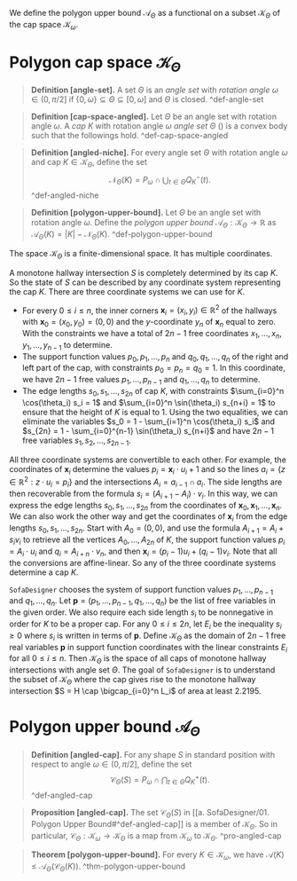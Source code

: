 We define the polygon upper bound $\mathcal{A}_\Theta$ as a functional on a subset $\mathcal{K}_\Theta$ of the cap space $\mathcal{K}_\omega$.

# Polygon cap space $\mathcal{K}_\Theta$

> __Definition [angle-set].__ A set $\Theta$ is an _angle set_ with _rotation angle_ $\omega \in (0, \pi/2]$ if $\left\{ 0, \omega \right\} \subseteq \Theta \subseteq [0, \omega]$ and $\Theta$ is closed. ^def-angle-set

> __Definition [cap-space-angled].__ Let $\Theta$ be an angle set with rotation angle $\omega$. A _cap_ $K$ with rotation angle $\omega$ _angle set_ $\Theta$ () is a convex body such that the followings hold. ^def-cap-space-angled

> __Definition [angled-niche].__ For every angle set $\Theta$ with rotation angle $\omega$ and cap $K \in \mathcal{K}_\Theta$, define the set
$$
\mathcal{N}_\Theta(K) = P_\omega \cap \bigcup_{t \in \Theta} Q_K^-(t).
$$
> ^def-angled-niche

> __Definition [polygon-upper-bound].__ Let $\Theta$ be an angle set with rotation angle $\omega$. Define the _polygon upper bound_ $\mathcal{A}_\Theta : \mathcal{K}_\Theta \to \mathbb{R}$ as $\mathcal{A}_\Theta(K) = |K| - \mathcal{N}_\Theta(K)$.
> ^def-polygon-upper-bound

The space $\mathcal{K}_\Theta$ is a finite-dimensional space. It has multiple coordinates.

A monotone hallway intersection $S$ is completely determined by its cap $K$. So the state of $S$ can be described by any coordinate system representing the cap $K$. There are three coordinate systems we can use for $K$.

- For every $0 \leq i \leq n$, the inner corners $\mathbf{x}_i = (x_i, y_i) \in \mathbb{R}^2$ of the hallways with $\mathbf{x}_0 = (x_0, y_0) = (0, 0)$ and the $y$-coordinate $y_n$ of $\mathbf{x}_n$ equal to zero. With the constraints we have a total of $2n-1$ free coordinates $x_1, \dots, x_n, y_1, \dots, y_{n-1}$ to determine.
- The support function values $p_0, p_1, \dots, p_n$ and $q_0, q_1, \dots, q_n$ of the right and left part of the cap, with constraints $p_0 = p_n = q_0 = 1$. In this coordinate, we have $2n-1$ free values $p_1, \dots, p_{n-1}$ and $q_1, \dots, q_{n}$ to determine.
- The edge lengths $s_0, s_1, \dots, s_{2n}$ of cap $K$, with constraints $\sum_{i=0}^n \cos(\theta_i) s_i = 1$ and $\sum_{i=0}^n \sin(\theta_i) s_{n+i} = 1$ to ensure that the height of $K$ is equal to 1. Using the two equalities, we can eliminate the variables $s_0 = 1 - \sum_{i=1}^n \cos(\theta_i) s_i$ and $s_{2n} = 1 - \sum_{i=0}^{n-1} \sin(\theta_i) s_{n+i}$ and have $2n-1$ free variables $s_1, s_2, \dots, s_{2n-1}$.

All three coordinate systems are convertible to each other. For example, the coordinates of $\mathbf{x}_i$ determine the values $p_i = \mathbf{x}_i \cdot u_i + 1$ and so the lines $a_i = \left\{ z \in \mathbb{R}^2 : z \cdot u_i = p_i \right\}$ and the intersections $A_i = a_{i-1} \cap a_{i}$. The side lengths are then recoverable from the formula $s_i = (A_{i+1} - A_i) \cdot v_i$. In this way, we can express the edge lengths $s_0, s_1, \dots, s_{2n}$ from the coordinates of $\mathbf{x}_0, \mathbf{x}_1, \dots, \mathbf{x}_n$. We can also work the other way and get the coordinates of $\mathbf{x}_i$ from the edge lengths $s_0, s_1, \dots, s_{2n}$. Start with $A_0 = (0, 0)$, and use the formula $A_{i+1} = A_i + s_i v_i$ to retrieve all the vertices $A_0, \dots, A_{2n}$ of $K$, the support function values $p_i = A_i \cdot u_i$ and $q_i = A_{i + n} \cdot v_n$, and then $\mathbf{x}_i = (p_i - 1) u_i + (q_i - 1) v_i$. Note that all the conversions are affine-linear. So any of the three coordinate systems determine a cap $K$. 

`SofaDesigner` chooses the system of support function values $p_1, \dots, p_{n-1}$ and $q_1, \dots, q_{n}$. Let $\mathbf{p} = (p_1, \dots, p_{n-1}, q_1, \dots, q_n)$ be the list of free variables in the given order. We also require each side length $s_i$ to be nonnegative in order for $K$ to be a proper cap. For any $0 \leq i \leq 2n$, let $E_i$ be the inequality $s_i \geq 0$ where $s_i$ is written in terms of $\mathbf{p}$. Define $\mathcal{K}_\Theta$ as the domain of $2n-1$ free real variables $\mathbf{p}$ in support function coordinates with the linear constraints $E_i$ for all $0 \leq i \leq n$. Then $\mathcal{K}_\Theta$ is the space of all caps of monotone hallway intersections with angle set $\Theta$. The goal of `SofaDesigner` is to understand the subset of $\mathcal{K}_\Theta$ where the cap gives rise to the monotone hallway intersection $S = H \cap \bigcap_{i=0}^n L_i$ of area at least $2.2195$.

# Polygon upper bound $\mathcal{A}_\Theta$

> __Definition [angled-cap].__ For any shape $S$ in standard position with respect to angle $\omega \in (0, \pi/2]$, define the set
$$
\mathcal{C}_\Theta(S) = P_\omega \cap \bigcap_{t \in \Theta} Q_K^+(t).
$$
> ^def-angled-cap

> __Proposition [angled-cap].__ The set $\mathcal{C}_\Theta(S)$ in [[a. SofaDesigner/01. Polygon Upper Bound#^def-angled-cap]] is a member of $\mathcal{K}_\Theta$. So in particular, $\mathcal{C}_\Theta : \mathcal{K}_\omega \to \mathcal{K}_\Theta$ is a map from $\mathcal{K}_\omega$ to $\mathcal{K}_\Theta$.
> ^pro-angled-cap

> __Theorem [polygon-upper-bound].__ For every $K \in \mathcal{K}_\omega$, we have $\mathcal{A}(K) \leq \mathcal{A}_\Theta(\mathcal{C}_\Theta(K))$.
> ^thm-polygon-upper-bound